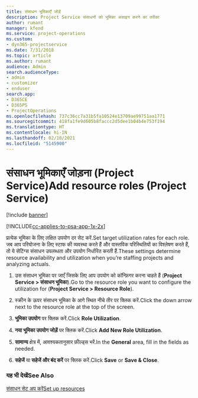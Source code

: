 ```yaml
---
title: संसाधन भूमिकाएँ जोड़ें
description: Project Service संसाधनों को भूमिका असाइन करने का तरीका
author: rumant
manager: kfend
ms.service: project-operations
ms.custom:
- dyn365-projectservice
ms.date: 7/31/2018
ms.topic: article
ms.author: rumant
audience: Admin
search.audienceType:
- admin
- customizer
- enduser
search.app:
- D365CE
- D365PS
- ProjectOperations
ms.openlocfilehash: 737c36cc7a31b5fa10524e13709ae99751aa1771
ms.sourcegitcommit: 418fa1fe9d605b8faccc2d5dee1b04b4e753f194
ms.translationtype: HT
ms.contentlocale: hi-IN
ms.lasthandoff: 02/10/2021
ms.locfileid: "5145900"
---
```

# <a name="add-resource-roles-project-service"></a><span data-ttu-id="72752-103">संसाधन भूमिकाएँ जोड़ना (Project Service)</span><span class="sxs-lookup"><span data-stu-id="72752-103">Add resource roles (Project Service)</span></span>

[!include [banner](../includes/psa-now-project-operations.md)]

[!INCLUDE[cc-applies-to-psa-app-1x-2x](../includes/cc-applies-to-psa-app-1x-2x.md)]

<span data-ttu-id="72752-104">प्रत्येक भूमिका के लिए लक्षित उपयोग दर सेट करें.</span><span class="sxs-lookup"><span data-stu-id="72752-104">Set target utilization rates for each role.</span></span> <span data-ttu-id="72752-105">जब आप परियोजना के लिए स्टाफ की व्यवस्था करते हैं और वास्तविक परिस्थितियों का विश्लेषण करते हैं, तो ये सेटिंग्स संसाधन उपलब्धता और उपयोग निर्धारित करती हैं.</span><span class="sxs-lookup"><span data-stu-id="72752-105">These settings determine resource availability and utilization when you’re staffing projects and analyzing actuals.</span></span>  
  
1.  <span data-ttu-id="72752-106">उस संसाधन भूमिका पर जाएँ जिसके लिए आप उपयोग को कॉन्फ़िगर करना चाहते हैं (**Project Service > संसाधन भूमिका**).</span><span class="sxs-lookup"><span data-stu-id="72752-106">Go to the resource role you want to configure the utilization for (**Project Service > Resource Role**).</span></span>  
  
2.  <span data-ttu-id="72752-107">स्क्रीन के ऊपर संसाधन भूमिका के आगे स्थित नीचे तीर पर क्लिक करें.</span><span class="sxs-lookup"><span data-stu-id="72752-107">Click the down arrow next to the resource role at the top of the screen.</span></span>  
  
3.  <span data-ttu-id="72752-108">**भूमिका उपयोग** पर क्लिक करें.</span><span class="sxs-lookup"><span data-stu-id="72752-108">Click **Role Utilization**.</span></span>  
  
4.  <span data-ttu-id="72752-109">**नया भूमिका उपयोग जोड़ें** पर क्लिक करें.</span><span class="sxs-lookup"><span data-stu-id="72752-109">Click **Add New Role Utilization**.</span></span>  
  
5.  <span data-ttu-id="72752-110">**सामान्य** क्षेत्र में, आवश्यकतानुसार फ़ील्ड्स भरें.</span><span class="sxs-lookup"><span data-stu-id="72752-110">In the **General** area, fill in the fields as needed.</span></span>  
  
6.  <span data-ttu-id="72752-111">**सहेजें** या **सहेजें और बंद करें** पर क्लिक करें.</span><span class="sxs-lookup"><span data-stu-id="72752-111">Click **Save** or **Save & Close**.</span></span>  
  
### <a name="see-also"></a><span data-ttu-id="72752-112">यह भी देखें</span><span class="sxs-lookup"><span data-stu-id="72752-112">See Also</span></span>  
 [<span data-ttu-id="72752-113">संसाधन सेट अप करें</span><span class="sxs-lookup"><span data-stu-id="72752-113">Set up resources</span></span>](../psa/set-up-resources.md)
